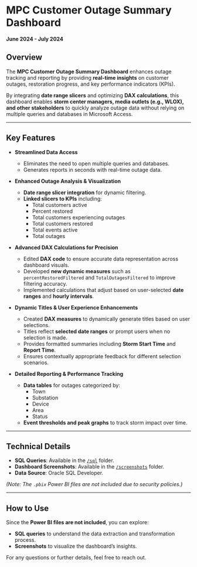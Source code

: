 # MPC Customer Outage Summary Dashboard  
**June 2024 - July 2024**  

## Overview  

The **MPC Customer Outage Summary Dashboard** enhances outage tracking and reporting by providing **real-time insights** on customer outages, restoration progress, and key performance indicators (KPIs).  

By integrating **date range slicers** and optimizing **DAX calculations**, this dashboard enables **storm center managers, media outlets (e.g., WLOX), and other stakeholders** to quickly analyze outage data without relying on multiple queries and databases in Microsoft Access.  

---

## Key Features  

- **Streamlined Data Access**  
  - Eliminates the need to open multiple queries and databases.  
  - Generates reports in seconds with real-time outage data.  

- **Enhanced Outage Analysis & Visualization**  
  - **Date range slicer integration** for dynamic filtering.  
  - **Linked slicers to KPIs** including:  
    - Total customers active  
    - Percent restored  
    - Total customers experiencing outages  
    - Total customers restored  
    - Total events active  
    - Total outages  

- **Advanced DAX Calculations for Precision**  
  - Edited **DAX code** to ensure accurate data representation across dashboard visuals.  
  - Developed **new dynamic measures** such as `percentRestoredFiltered` and `TotalOutagesFiltered` to improve filtering accuracy.  
  - Implemented calculations that adjust based on user-selected **date ranges** and **hourly intervals**.  

- **Dynamic Titles & User Experience Enhancements**  
  - Created **DAX measures** to dynamically generate titles based on user selections.  
  - Titles reflect **selected date ranges** or prompt users when no selection is made.  
  - Provides formatted summaries including **Storm Start Time** and **Report Time**.  
  - Ensures contextually appropriate feedback for different selection scenarios.  

- **Detailed Reporting & Performance Tracking**  
  - **Data tables** for outages categorized by:  
    - Town  
    - Substation  
    - Device  
    - Area  
    - Status  
  - **Event thresholds and peak graphs** to track storm impact over time.  

---

## Technical Details  

- **SQL Queries**: Available in the [`/sql`](sql/) folder.  
- **Dashboard Screenshots**: Available in the [`/screenshots`](/mpc%20internship%20dashboards/MPC%20Customer%20Outage%20Summary) folder.  
- **Data Source**: Oracle SQL Developer.  

*(Note: The `.pbix` Power BI files are not included due to security policies.)*  

---

## How to Use  

Since the **Power BI files are not included**, you can explore:  
- **SQL queries** to understand the data extraction and transformation process.  
- **Screenshots** to visualize the dashboard’s insights.  

For any questions or further details, feel free to reach out.  

